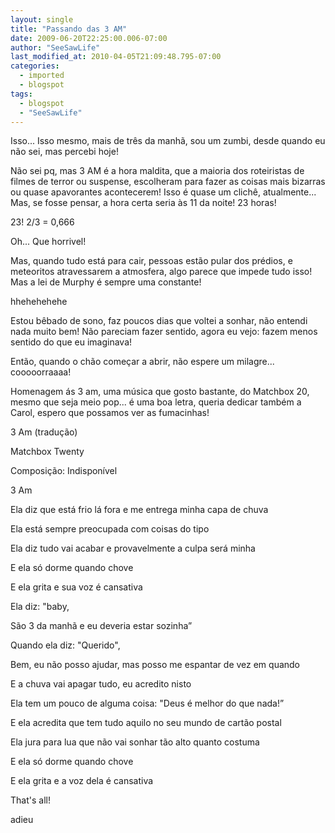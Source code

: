 ```yaml
---
layout: single
title: "Passando das 3 AM"
date: 2009-06-20T22:25:00.006-07:00
author: "SeeSawLife"
last_modified_at: 2010-04-05T21:09:48.795-07:00
categories:
  - imported
  - blogspot
tags:
  - blogspot
  - "SeeSawLife"
---
```


Isso... Isso mesmo, mais de três da manhã, sou um zumbi, desde quando eu não sei, mas percebi hoje!

Não sei pq, mas 3 AM é a hora maldita, que a maioria dos roteiristas de filmes de terror ou suspense, escolheram para fazer as coisas mais bizarras ou quase apavorantes acontecerem! Isso é quase um clichê, atualmente... Mas, se fosse pensar, a hora certa seria às 11 da noite! 23 horas!

23! 2/3 = 0,666

Oh... Que horrivel!

Mas, quando tudo está para cair, pessoas estão pular dos prédios, e meteoritos atravessarem a atmosfera, algo parece que impede tudo isso! Mas a lei de Murphy é sempre uma constante!

hhehehehehe

Estou bêbado de sono, faz poucos dias que voltei a sonhar, não entendi nada muito bem! Não pareciam fazer sentido, agora eu vejo: fazem menos sentido do que eu imaginava!

Então, quando o chão começar a abrir, não espere um milagre... cooooorraaaa!



Homenagem ás 3 am, uma música que gosto bastante, do Matchbox 20, mesmo que seja meio pop... é uma boa letra, queria dedicar também a Carol, espero que possamos ver as fumacinhas!



3 Am (tradução)

Matchbox Twenty

Composição: Indisponível



3 Am



Ela diz que está frio lá fora e me entrega minha capa de chuva

Ela está sempre preocupada com coisas do tipo

Ela diz tudo vai acabar e provavelmente a culpa será minha

E ela só dorme quando chove

E ela grita e sua voz é cansativa



Ela diz: "baby,

São 3 da manhã e eu deveria estar sozinha”

Quando ela diz: "Querido",

Bem, eu não posso ajudar, mas posso me espantar de vez em quando

E a chuva vai apagar tudo, eu acredito nisto



Ela tem um pouco de alguma coisa: "Deus é melhor do que nada!”

E ela acredita que tem tudo aquilo no seu mundo de cartão postal

Ela jura para lua que não vai sonhar tão alto quanto costuma

E ela só dorme quando chove

E ela grita e a voz dela é cansativa





That's all!

adieu